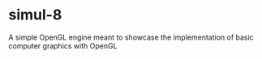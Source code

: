 # simul-8

A simple OpenGL engine meant to showcase the implementation of basic computer graphics with OpenGL

